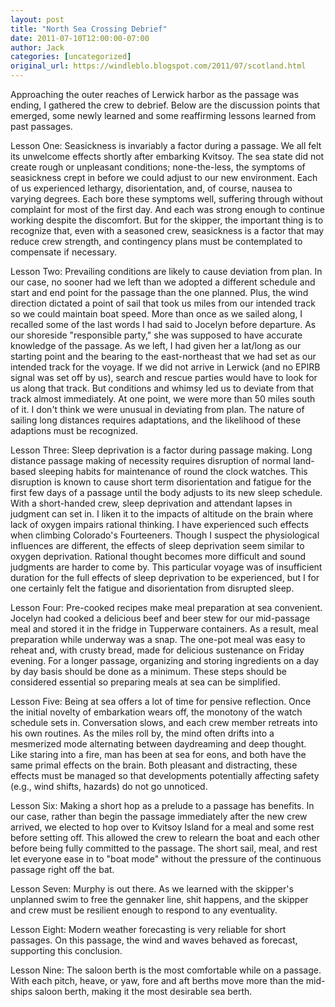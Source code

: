 ```yaml
---
layout: post
title: "North Sea Crossing Debrief"
date: 2011-07-10T12:00:00-07:00
author: Jack
categories: [uncategorized]
original_url: https://windleblo.blogspot.com/2011/07/scotland.html
---
```


Approaching the outer reaches of Lerwick harbor as the passage was ending, I gathered the crew to debrief. Below are the discussion points that emerged, some newly learned and some reaffirming lessons learned from past passages.

Lesson One: Seasickness is invariably a factor during a passage. We all felt its unwelcome effects shortly after embarking Kvitsoy. The sea state did not create rough or unpleasant conditions; none-the-less, the symptoms of seasickness crept in before we could adjust to our new environment. Each of us experienced lethargy, disorientation, and, of course, nausea to varying degrees. Each bore these symptoms well, suffering through without complaint for most of the first day. And each was strong enough to continue working despite the discomfort. But for the skipper, the important thing is to recognize that, even with a seasoned crew, seasickness is a factor that may reduce crew strength, and contingency plans must be contemplated to compensate if necessary.

Lesson Two: Prevailing conditions are likely to cause deviation from plan. In our case, no sooner had we left than we adopted a different schedule and start and end point for the passage than the one planned. Plus, the wind direction dictated a point of sail that took us miles from our intended track so we could maintain boat speed. More than once as we sailed along, I recalled some of the last words I had said to Jocelyn before departure. As our shoreside "responsible party," she was supposed to have accurate knowledge of the passage. As we left, I had given her a lat/long as our starting point and the bearing to the east-northeast that we had set as our intended track for the voyage. If we did not arrive in Lerwick (and no EPIRB signal was set off by us), search and rescue parties would have to look for us along that track. But conditions and whimsy led us to deviate from that track almost immediately. At one point, we were more than 50 miles south of it. I don't think we were unusual in deviating from plan. The nature of sailing long distances requires adaptations, and the likelihood of these adaptions must be recognized.

Lesson Three: Sleep deprivation is a factor during passage making. Long distance passage making of necessity requires disruption of normal land-based sleeping habits for maintenance of round the clock watches. This disruption is known to cause short term disorientation and fatigue for the first few days of a passage until the body adjusts to its new sleep schedule. With a short-handed crew, sleep deprivation and attendant lapses in judgment can set in. I liken it to the impacts of altitude on the brain where lack of oxygen impairs rational thinking. I have experienced such effects when climbing Colorado's Fourteeners. Though I suspect the physiological influences are different, the effects of sleep deprivation seem similar to oxygen deprivation. Rational thought becomes more difficult and sound judgments are harder to come by. This particular voyage was of insufficient duration for the full effects of sleep deprivation to be experienced, but I for one certainly felt the fatigue and disorientation from disrupted sleep.

Lesson Four: Pre-cooked recipes make meal preparation at sea convenient. Jocelyn had cooked a delicious beef and beer stew for our mid-passage meal and stored it in the fridge in Tupperware containers. As a result, meal preparation while underway was a snap. The one-pot meal was easy to reheat and, with crusty bread, made for delicious sustenance on Friday evening. For a longer passage, organizing and storing ingredients on a day by day basis should be done as a minimum. These steps should be considered essential so preparing meals at sea can be simplified.

Lesson Five: Being at sea offers a lot of time for pensive reflection. Once the initial novelty of embarkation wears off, the monotony of the watch schedule sets in. Conversation slows, and each crew member retreats into his own routines. As the miles roll by, the mind often drifts into a mesmerized mode alternating between daydreaming and deep thought. Like staring into a fire, man has been at sea for eons, and both have the same primal effects on the brain. Both pleasant and distracting, these effects must be managed so that developments potentially affecting safety (e.g., wind shifts, hazards) do not go unnoticed.

Lesson Six: Making a short hop as a prelude to a passage has benefits. In our case, rather than begin the passage immediately after the new crew arrived, we elected to hop over to Kvitsoy Island for a meal and some rest before setting off. This allowed the crew to relearn the boat and each other before being fully committed to the passage. The short sail, meal, and rest let everyone ease in to "boat mode" without the pressure of the continuous passage right off the bat.

Lesson Seven: Murphy is out there. As we learned with the skipper's unplanned swim to free the gennaker line, shit happens, and the skipper and crew must be resilient enough to respond to any eventuality.

Lesson Eight: Modern weather forecasting is very reliable for short passages. On this passage, the wind and waves behaved as forecast, supporting this conclusion.

Lesson Nine: The saloon berth is the most comfortable while on a passage. With each pitch, heave, or yaw, fore and aft berths move more than the mid-ships saloon berth, making it the most desirable sea berth.